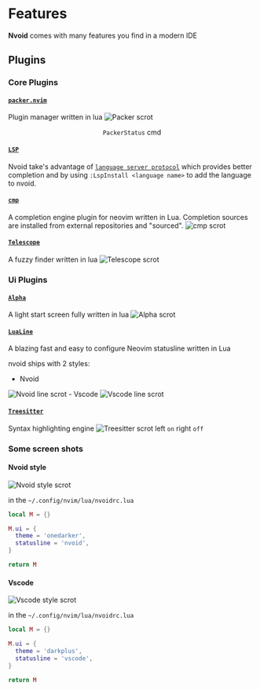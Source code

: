 # Features
**Nvoid** comes with many features you find in a modern IDE
## Plugins
### Core Plugins
#### [`packer.nvim`](https://github.com/wbthomason/packer.nvim)
Plugin manager written in lua
<img :src="$withBase('/assets/nvoid_packer.png')" alt="Packer scrot">
<div align="center">

`PackerStatus` cmd
</div>

#### [`LSP`](https://github.com/neovim/nvim-lspconfig)
Nvoid take's advantage of [`language server protocol`](https://microsoft.github.io/language-server-protocol/) which provides better completion and by using `:LspInstall <language name>` to add the language to nvoid.

#### [`cmp`](https://github.com/hrsh7th/nvim-cmp)
A completion engine plugin for neovim written in Lua. Completion sources are installed from external repositories and "sourced".
<img :src="$withBase('/assets/nvoid_cmp.png')" alt="cmp scrot">

#### [`Telescope`](https://github.com/nvim-telescope/telescope.nvim)
A fuzzy finder written in lua
<img :src="$withBase('/assets/nvoid_telescope.png')" alt="Telescope scrot">


### Ui Plugins

#### [`Alpha`](https://github.com/goolord/alpha-nvim)
A light start screen fully written in lua
<img :src="$withBase('/assets/nvoid_alpha.png')" alt="Alpha scrot">

#### [`LuaLine`](https://github.com/nvim-lualine/lualine.nvim)
A blazing fast and easy to configure Neovim statusline written in Lua

nvoid ships with 2 styles:
- Nvoid
<img :src="$withBase('/assets/nvoid_line_nvoid.png')" alt="Nvoid line scrot">
- Vscode
<img :src="$withBase('/assets/nvoid_line_vscode.png')" alt="Vscode line scrot">

#### [`Treesitter`](https://github.com/nvim-treesitter/nvim-treesitter)
Syntax highlighting engine
<img :src="$withBase('/assets/nvoid_treesitter.png')" alt="Treesitter scrot">
left `on` right `off`

### Some screen shots
#### Nvoid style
<img :src="$withBase('/assets/nvoid_style.png')" alt="Nvoid style scrot">

in the `~/.config/nvim/lua/nvoidrc.lua` 

```lua
local M = {}

M.ui = {
  theme = 'onedarker',
  statusline = 'nvoid',
}

return M
```

#### Vscode
<img :src="$withBase('/assets/vscode_style.png')" alt="Vscode style scrot">

in the `~/.config/nvim/lua/nvoidrc.lua` 

```lua
local M = {}

M.ui = {
  theme = 'darkplus',
  statusline = 'vscode',
}

return M
```
